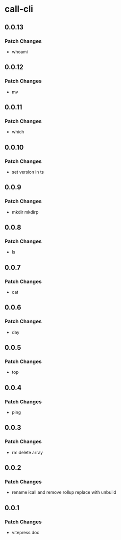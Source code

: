 # call-cli

## 0.0.13

### Patch Changes

- whoami

## 0.0.12

### Patch Changes

- mv

## 0.0.11

### Patch Changes

- which

## 0.0.10

### Patch Changes

- set version in ts

## 0.0.9

### Patch Changes

- mkdir mkdirp

## 0.0.8

### Patch Changes

- ls

## 0.0.7

### Patch Changes

- cat

## 0.0.6

### Patch Changes

- day

## 0.0.5

### Patch Changes

- top

## 0.0.4

### Patch Changes

- ping

## 0.0.3

### Patch Changes

- rm delete array

## 0.0.2

### Patch Changes

- rename icall and remove rollup replace with unbuild

## 0.0.1

### Patch Changes

- vitepress doc
